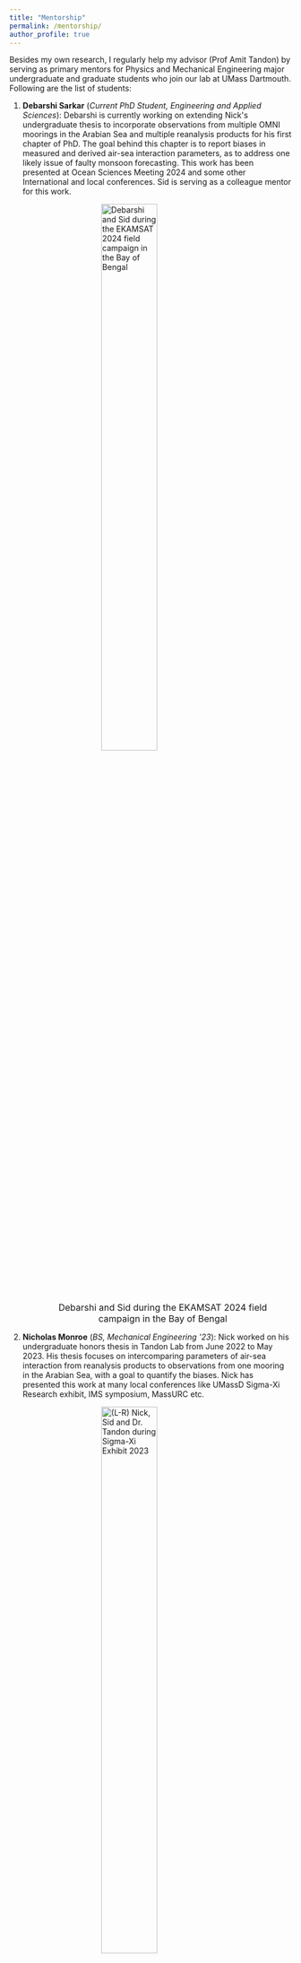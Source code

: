 ```yaml
---
title: "Mentorship"
permalink: /mentorship/
author_profile: true
---
```

Besides my own research, I regularly help my advisor (Prof Amit Tandon) by serving as primary mentors for Physics and Mechanical Engineering major undergraduate and graduate students who join our lab at UMass Dartmouth. Following are the list of students:
<ol>
<li> <b>Debarshi Sarkar</b> (<i>Current PhD Student, Engineering and Applied Sciences</i>): Debarshi is currently working on extending Nick's undergraduate thesis to incorporate observations from multiple OMNI moorings in the Arabian Sea and multiple reanalysis products for his first chapter of PhD. The goal behind this chapter is to report biases in measured and derived air-sea interaction parameters, as to address one likely issue of faulty monsoon forecasting. This work has been presented at Ocean Sciences Meeting 2024 and some other International and local conferences. Sid is serving as a colleague mentor for this work.</li>
<figure>
  <img
  src="https://kerhalkarsid.github.io/images/nsp_20240614_072340_20240614-0124-IMG_1109.jpg"
  alt="Debarshi and Sid during the EKAMSAT 2024 field campaign in the Bay of Bengal"
  style="width: 50%; max-width: 300px;display: block; margin: 0 auto;">
  <figcaption style="font-size: 16px;text-align: center;margin-top: 8px;margin-left: 20px;">Debarshi and Sid during the EKAMSAT 2024 field campaign in the Bay of Bengal</figcaption>
</figure>
<li> <b>Nicholas Monroe</b> (<i>BS, Mechanical Engineering '23</i>): Nick worked on his undergraduate honors thesis in Tandon Lab from June 2022 to May 2023. His thesis focuses on intercomparing parameters of air-sea interaction from reanalysis products to observations from one mooring in the Arabian Sea, with a goal to quantify the biases. Nick has presented this work at many local conferences like UMassD Sigma-Xi Research exhibit, IMS symposium, MassURC etc. </li>
<figure>
  <img
  src="https://kerhalkarsid.github.io/images/Nick_amit_sid.jpeg"
  alt="(L-R) Nick, Sid and Dr. Tandon during Sigma-Xi Exhibit 2023"
  style="width: 50%; max-width: 300px;display: block; margin: 0 auto;">
  <figcaption style="font-size: 16px;text-align: center;margin-top: 8px;margin-left: 20px;">Nick, Sid and Dr. Tandon during Sigma-Xi Exhibit 2023 at UMass Dartmouth</figcaption>
</figure>
<li> <b>Viktoriya Balabanova</b> (<i>BS, Physics '23</i>): Vicky worked on her undergraduate thesis in Tandon Lab from January-May 2023 as a part of UMassD-WHOI-Blue Economy Internship. Her thesis focused on validating geostrophic balance by comparing the observations from a mooring deployed in North Atlantic to the Satellite altimetry. Vicky has presented this work at many local conferences like MassURC and UMassD Sigma-Xi Research exhibit. </li>
<figure>
  <img
  src="https://kerhalkarsid.github.io/images/PXL_20230412_181121904_Original.jpg"
  alt="(L-R) Dr. Tandon, Vicky and Sid during Sigma-Xi Exhibit 2023"
  style="width: 50%; max-width: 300px;display: block; margin: 0 auto;">
  <figcaption style="font-size: 16px;text-align: center;margin-top: 8px;margin-left: 20px;"> Dr. Tandon, Vicky and Sid during Sigma-Xi Exhibit 2023 at UMass Dartmouth</figcaption>
</figure>
<li> <b>Ersen'S Joseph</b> (<i>BS, Mechanical Engineering '22</i>): Ersen'S worked with us as a part of Undergraduate Research Internship Program, UMassD (from January-December 2021) as well as UMassD-WHOI-Blue Economy Internship (from January-May 2022). His project involved analyzing RAMA mooring data in the Bay of Bengal, developing a numerical particle tracking model and comparing with observed particle motion in open ocean as well as using powerful computation resources to analyze remote sensing datasets in order to uncover the seasonality in the Bay of Bengal. Ersen'S has presented this work at many local conferences like MassURC, IMS symposium, UMassD Sigma-Xi Research exhibit etc. Ersen'S is currently a MS student in Mechanical Engineering with Dr Amit Tandon and Dr Tom Farrar while also working as an Engineer in Upper Ocean Processes lab in WHOI. </li>
</ol>